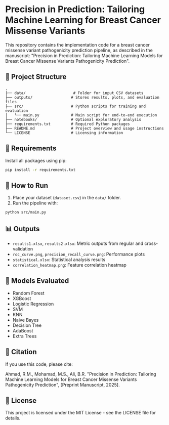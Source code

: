 # Precision in Prediction: Tailoring Machine Learning for Breast Cancer Missense Variants

This repository contains the implementation code for a breast cancer missense variant pathogenicity prediction pipeline, as described in the manuscript:
"Precision in Prediction: Tailoring Machine Learning Models for Breast Cancer Missense Variants Pathogenicity Prediction".

## 📂 Project Structure

```
.
├── data/                     # Folder for input CSV datasets
├── outputs/                 # Stores results, plots, and evaluation files
├── src/                     # Python scripts for training and evaluation
│   └── main.py              # Main script for end-to-end execution
├── notebooks/               # Optional exploratory analysis
├── requirements.txt         # Required Python packages
├── README.md                # Project overview and usage instructions
└── LICENSE                  # Licensing information
```

## 🧪 Requirements

Install all packages using pip:
```bash
pip install -r requirements.txt
```

## 🚀 How to Run

1. Place your dataset (`dataset.csv`) in the `data/` folder.
2. Run the pipeline with:
```bash
python src/main.py
```

## 📊 Outputs

- `results1.xlsx`, `results2.xlsx`: Metric outputs from regular and cross-validation
- `roc_curve.png`, `precision_recall_curve.png`: Performance plots
- `statistical.xlsx`: Statistical analysis results
- `correlation_heatmap.png`: Feature correlation heatmap

## 🧠 Models Evaluated

- Random Forest
- XGBoost
- Logistic Regression
- SVM
- KNN
- Naive Bayes
- Decision Tree
- AdaBoost
- Extra Trees

## 📖 Citation

If you use this code, please cite:

Ahmad, R.M., Mohamad, M.S., Ali, B.R. "Precision in Prediction: Tailoring Machine Learning Models for Breast Cancer Missense Variants Pathogenicity Prediction", [Preprint Manuscript, 2025].

## 🔐 License

This project is licensed under the MIT License - see the LICENSE file for details.
